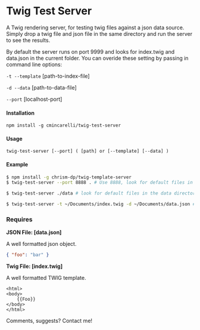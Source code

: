 # Twig Test Server

A Twig rendering server, for testing twig files against a json data source. Simply drop a twig file and json file in the same directory and run the server to see the results.

By default the server runs on port 9999 and looks for index.twig and data.json in the current folder. You can overide these setting by passing in command line options:

`-t --template` [path-to-index-file]

`-d --data` [path-to-data-file]

`--port` [localhost-port]

#### Installation

`npm install -g cmincarelli/twig-test-server`

#### Usage

`twig-test-server [--port] ( [path] or [--template] [--data] )`

#### Example

```bash
$ npm install -g chrism-dp/twig-template-server
$ twig-test-server --port 8888 . # Use 8888, look for default files in the current directory

$ twig-test-server ./data # look for default files in the data directory

$ twig-test-server -t ~/Documents/index.twig -d ~/Documents/data.json # Use file from ~/Documents
```

### Requires

**JSON File: [data.json]**

A well formatted json object.

```json
{ "foo": "bar" }
```

**Twig File: [index.twig]**

A well formatted TWIG template.

```twig
<html>
<body>
	{{Foo}}
</body>
</html>
```

Comments, suggests? Contact me!

